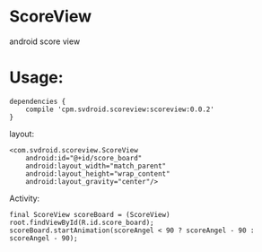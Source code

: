 # ScoreView
android score view

<h1><b>Usage:</b></h1>

```
dependencies {
    compile 'cpm.svdroid.scoreview:scoreview:0.0.2'
}
```

layout:

```
<com.svdroid.scoreview.ScoreView
	android:id="@+id/score_board"
	android:layout_width="match_parent"
	android:layout_height="wrap_content"
	android:layout_gravity="center"/>
```

Activity:

```
final ScoreView scoreBoard = (ScoreView) root.findViewById(R.id.score_board);
scoreBoard.startAnimation(scoreAngel < 90 ? scoreAngel - 90 : scoreAngel - 90);
```
